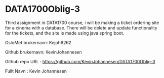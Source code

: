# DATA1700Oblig-3

Third assignment in DATA1700 course, i will be making a ticket ordering site for a cinema with a database.
There will be delete and update functionality for the tickets, and the site is made using java spring boot.

OsloMet brukernavn: Kejoh6262

Github brukernavn: KevinJohannesen

Github repo URL : https://github.com/KevinJohannesen/DATA1700Oblig-3

Fullt Navn : Kevin Johannesen